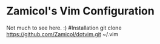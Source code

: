 Zamicol's Vim Configuration
============

Not much to see here. :)
#Installation
git clone https://github.com/Zamicol/dotvim.git ~/.vim
